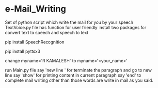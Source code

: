 # e-Mail_Writing
Set of python script which write the mail for you by your speech
TextVoice.py file has  function for user friendly
install two packages for convert text to speech and speech to text

pip install SpeechRecognition

pip install pyttsx3

change myname='R KAMALESH' to myname='<your_name>'

run Main.py file
say 'new line ' for terminate the paragraph and go to new line
say 'show' for printing content in current paragraph
say 'end' to complete mail writing
other than those words are write in mail as you said.
